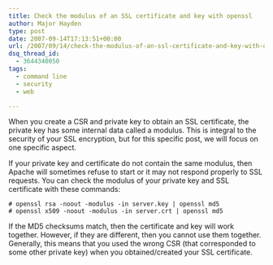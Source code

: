 ```yaml
---
title: Check the modulus of an SSL certificate and key with openssl
author: Major Hayden
type: post
date: 2007-09-14T17:13:51+00:00
url: /2007/09/14/check-the-modulus-of-an-ssl-certificate-and-key-with-openssl/
dsq_thread_id:
  - 3644340050
tags:
  - command line
  - security
  - web

---
```

When you create a CSR and private key to obtain an SSL certificate, the private key has some internal data called a modulus. This is integral to the security of your SSL encryption, but for this specific post, we will focus on one specific aspect.

If your private key and certificate do not contain the same modulus, then Apache will sometimes refuse to start or it may not respond properly to SSL requests. You can check the modulus of your private key and SSL certificate with these commands:

```
# openssl rsa -noout -modulus -in server.key | openssl md5
# openssl x509 -noout -modulus -in server.crt | openssl md5
```

If the MD5 checksums match, then the certificate and key will work together. However, if they are different, then you cannot use them together. Generally, this means that you used the wrong CSR (that corresponded to some other private key) when you obtained/created your SSL certificate.
